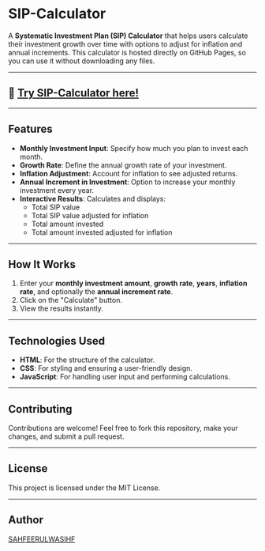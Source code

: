 # SIP-Calculator

A **Systematic Investment Plan (SIP) Calculator** that helps users calculate their investment growth over time with options to adjust for inflation and annual increments. This calculator is hosted directly on GitHub Pages, so you can use it without downloading any files.

---

## 🚀 [Try SIP-Calculator here!](https://sahfeerulwasihf.github.io/SIP-Calculator/)

---

## Features
- **Monthly Investment Input**: Specify how much you plan to invest each month.
- **Growth Rate**: Define the annual growth rate of your investment.
- **Inflation Adjustment**: Account for inflation to see adjusted returns.
- **Annual Increment in Investment**: Option to increase your monthly investment every year.
- **Interactive Results**: Calculates and displays:
  - Total SIP value
  - Total SIP value adjusted for inflation
  - Total amount invested
  - Total amount invested adjusted for inflation

---

## How It Works
1. Enter your **monthly investment amount**, **growth rate**, **years**, **inflation rate**, and optionally the **annual increment rate**.
2. Click on the "Calculate" button.
3. View the results instantly.

---

## Technologies Used
- **HTML**: For the structure of the calculator.
- **CSS**: For styling and ensuring a user-friendly design.
- **JavaScript**: For handling user input and performing calculations.

---

## Contributing
Contributions are welcome! Feel free to fork this repository, make your changes, and submit a pull request.

---

## License
This project is licensed under the MIT License.

---

## Author
[SAHFEERULWASIHF](https://github.com/SAHFEERULWASIHF)
